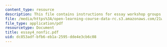 ```yaml
---
content_type: resource
description: This file contains instructions for essay workshop groups.
file: /media/https%3A/open-learning-course-data-rc.s3.amazonaws.com/21w-731-1-writing-and-experience-exploring-self-in-society-spring-2004/dc853adfbfb6eb1a2595dde4e3cb6c08_essay4_nonfic.pdf
file_type: application/pdf
resourcetype: Document
title: essay4_nonfic.pdf
uid: dc853adf-bfb6-eb1a-2595-dde4e3cb6c08
---
```


